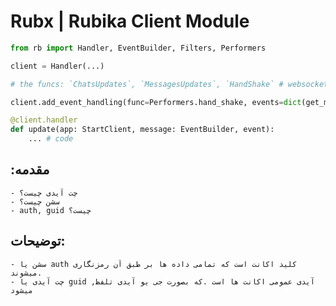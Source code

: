 # Rubx | Rubika Client Module

```python
from rb import Handler, EventBuilder, Filters, Performers

client = Handler(...)

# the funcs: `ChatsUpdates`, `MessagesUpdates`, `HandShake` # websocket

client.add_event_handling(func=Performers.hand_shake, events=dict(get_messages=True, get_chats=False))

@client.handler
def update(app: StartClient, message: EventBuilder, event):
    ... # code

```

:مقدمه
------
    - چت آیدی چیست؟
    - سشن چیست؟
    - auth, guid چیست؟

توضیحات:
-----
    
    - سشن یا auth کلید اکانت است که تمامی داده ها بر طبق آن رمزنگاری میشوند.
    - چت آیدی یا guid ,آیدی عمومی اکانت ها است .که بصورت جی یو آیدی تلفظ میشود
